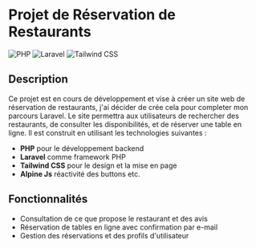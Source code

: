 # Projet de Réservation de Restaurants

![PHP](https://img.shields.io/badge/PHP-8.0-blue?style=flat&logo=php) ![Laravel](https://img.shields.io/badge/Laravel-9.x-red?style=flat&logo=laravel) ![Tailwind CSS](https://img.shields.io/badge/Tailwind%20CSS-3.x-blue?style=flat&logo=tailwindcss)

## Description

Ce projet est en cours de développement et vise à créer un site web de réservation de restaurants, j'ai décider de crée cela pour completer mon parcours Laravel. Le site permettra aux utilisateurs de rechercher des restaurants, de consulter les disponibilités, et de réserver une table en ligne. Il est construit en utilisant les technologies suivantes :

- **PHP** pour le développement backend
- **Laravel** comme framework PHP
- **Tailwind CSS** pour le design et la mise en page
- **Alpine Js** réactivité des buttons etc.

## Fonctionnalités

- Consultation de ce que propose le restaurant et des avis
- Réservation de tables en ligne avec confirmation par e-mail
- Gestion des réservations et des profils d'utilisateur

